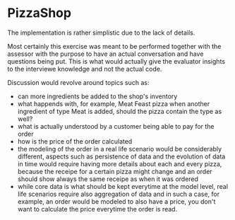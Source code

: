 # PizzaShop

The implementation is rather simplistic due to the lack of details.

Most certainly this exercise was meant to be performed together with the assessor with the purpose to have an actual conversation and have questions being put. This is what would actually give the evaluator insights to the interviewe knowledge and not the actual code.

Discussion would revolve around topics such as:
- can more ingredients be added to the shop's inventory
- what happends with, for example, Meat Feast pizza when another ingredient of type Meat is added, should the pizza contain the type as well?
- what is actually understood by a customer being able to pay for the order
- how is the price of the order calculated
- the modeling of the order in a real life scenario would be considerably different, aspects such as persistence of data and the evolution of data in time would require having more details about each and every pizza, because the receipe for a certain pizza might change and an order should show always the same receipe as when it was ordered
- while core data is what should be kept everytime at the model level, real life scenarios require also aggregation of data and in such a case, for example, an order would be modeled to also have a price, you don't want to calculate the price everytime the order is read.
